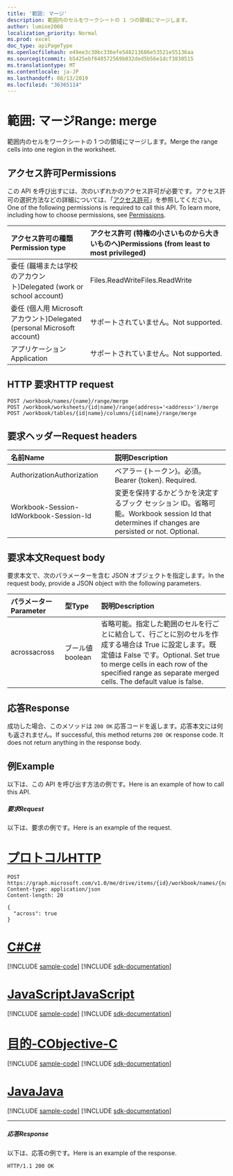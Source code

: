 ```yaml
---
title: '範囲: マージ'
description: 範囲内のセルをワークシートの 1 つの領域にマージします。
author: lumine2008
localization_priority: Normal
ms.prod: excel
doc_type: apiPageType
ms.openlocfilehash: e49ee3c30bc336efe548213686e53521e55136aa
ms.sourcegitcommit: b5425ebf648572569b032ded5b56e1dcf3830515
ms.translationtype: MT
ms.contentlocale: ja-JP
ms.lasthandoff: 08/13/2019
ms.locfileid: "36365114"
---
```

# <a name="range-merge"></a><span data-ttu-id="d5f69-103">範囲: マージ</span><span class="sxs-lookup"><span data-stu-id="d5f69-103">Range: merge</span></span>

<span data-ttu-id="d5f69-104">範囲内のセルをワークシートの 1 つの領域にマージします。</span><span class="sxs-lookup"><span data-stu-id="d5f69-104">Merge the range cells into one region in the worksheet.</span></span>
## <a name="permissions"></a><span data-ttu-id="d5f69-105">アクセス許可</span><span class="sxs-lookup"><span data-stu-id="d5f69-105">Permissions</span></span>
<span data-ttu-id="d5f69-p101">この API を呼び出すには、次のいずれかのアクセス許可が必要です。アクセス許可の選択方法などの詳細については、「[アクセス許可](/graph/permissions-reference)」を参照してください。</span><span class="sxs-lookup"><span data-stu-id="d5f69-p101">One of the following permissions is required to call this API. To learn more, including how to choose permissions, see [Permissions](/graph/permissions-reference).</span></span>

|<span data-ttu-id="d5f69-108">アクセス許可の種類</span><span class="sxs-lookup"><span data-stu-id="d5f69-108">Permission type</span></span>      | <span data-ttu-id="d5f69-109">アクセス許可 (特権の小さいものから大きいものへ)</span><span class="sxs-lookup"><span data-stu-id="d5f69-109">Permissions (from least to most privileged)</span></span>              |
|:--------------------|:---------------------------------------------------------|
|<span data-ttu-id="d5f69-110">委任 (職場または学校のアカウント)</span><span class="sxs-lookup"><span data-stu-id="d5f69-110">Delegated (work or school account)</span></span> | <span data-ttu-id="d5f69-111">Files.ReadWrite</span><span class="sxs-lookup"><span data-stu-id="d5f69-111">Files.ReadWrite</span></span>    |
|<span data-ttu-id="d5f69-112">委任 (個人用 Microsoft アカウント)</span><span class="sxs-lookup"><span data-stu-id="d5f69-112">Delegated (personal Microsoft account)</span></span> | <span data-ttu-id="d5f69-113">サポートされていません。</span><span class="sxs-lookup"><span data-stu-id="d5f69-113">Not supported.</span></span>    |
|<span data-ttu-id="d5f69-114">アプリケーション</span><span class="sxs-lookup"><span data-stu-id="d5f69-114">Application</span></span> | <span data-ttu-id="d5f69-115">サポートされていません。</span><span class="sxs-lookup"><span data-stu-id="d5f69-115">Not supported.</span></span> |

## <a name="http-request"></a><span data-ttu-id="d5f69-116">HTTP 要求</span><span class="sxs-lookup"><span data-stu-id="d5f69-116">HTTP request</span></span>
<!-- { "blockType": "ignored" } -->
```http
POST /workbook/names/{name}/range/merge
POST /workbook/worksheets/{id|name}/range(address='<address>')/merge
POST /workbook/tables/{id|name}/columns/{id|name}/range/merge

```
## <a name="request-headers"></a><span data-ttu-id="d5f69-117">要求ヘッダー</span><span class="sxs-lookup"><span data-stu-id="d5f69-117">Request headers</span></span>
| <span data-ttu-id="d5f69-118">名前</span><span class="sxs-lookup"><span data-stu-id="d5f69-118">Name</span></span>       | <span data-ttu-id="d5f69-119">説明</span><span class="sxs-lookup"><span data-stu-id="d5f69-119">Description</span></span>|
|:---------------|:----------|
| <span data-ttu-id="d5f69-120">Authorization</span><span class="sxs-lookup"><span data-stu-id="d5f69-120">Authorization</span></span>  | <span data-ttu-id="d5f69-p102">ベアラー {トークン}。必須。</span><span class="sxs-lookup"><span data-stu-id="d5f69-p102">Bearer {token}. Required.</span></span> |
| <span data-ttu-id="d5f69-123">Workbook-Session-Id</span><span class="sxs-lookup"><span data-stu-id="d5f69-123">Workbook-Session-Id</span></span>  | <span data-ttu-id="d5f69-p103">変更を保持するかどうかを決定するブック セッション ID。省略可能。</span><span class="sxs-lookup"><span data-stu-id="d5f69-p103">Workbook session Id that determines if changes are persisted or not. Optional.</span></span>|

## <a name="request-body"></a><span data-ttu-id="d5f69-126">要求本文</span><span class="sxs-lookup"><span data-stu-id="d5f69-126">Request body</span></span>
<span data-ttu-id="d5f69-127">要求本文で、次のパラメーターを含む JSON オブジェクトを指定します。</span><span class="sxs-lookup"><span data-stu-id="d5f69-127">In the request body, provide a JSON object with the following parameters.</span></span>

| <span data-ttu-id="d5f69-128">パラメーター</span><span class="sxs-lookup"><span data-stu-id="d5f69-128">Parameter</span></span>    | <span data-ttu-id="d5f69-129">型</span><span class="sxs-lookup"><span data-stu-id="d5f69-129">Type</span></span>   |<span data-ttu-id="d5f69-130">説明</span><span class="sxs-lookup"><span data-stu-id="d5f69-130">Description</span></span>|
|:---------------|:--------|:----------|
|<span data-ttu-id="d5f69-131">across</span><span class="sxs-lookup"><span data-stu-id="d5f69-131">across</span></span>|<span data-ttu-id="d5f69-132">ブール値</span><span class="sxs-lookup"><span data-stu-id="d5f69-132">boolean</span></span>|<span data-ttu-id="d5f69-p104">省略可能。指定した範囲のセルを行ごとに結合して、行ごとに別のセルを作成する場合は True に設定します。既定値は False です。</span><span class="sxs-lookup"><span data-stu-id="d5f69-p104">Optional. Set true to merge cells in each row of the specified range as separate merged cells. The default value is false.</span></span>|

## <a name="response"></a><span data-ttu-id="d5f69-136">応答</span><span class="sxs-lookup"><span data-stu-id="d5f69-136">Response</span></span>

<span data-ttu-id="d5f69-p105">成功した場合、このメソッドは `200 OK` 応答コードを返します。応答本文には何も返されません。</span><span class="sxs-lookup"><span data-stu-id="d5f69-p105">If successful, this method returns `200 OK` response code. It does not return anything in the response body.</span></span>

## <a name="example"></a><span data-ttu-id="d5f69-139">例</span><span class="sxs-lookup"><span data-stu-id="d5f69-139">Example</span></span>
<span data-ttu-id="d5f69-140">以下は、この API を呼び出す方法の例です。</span><span class="sxs-lookup"><span data-stu-id="d5f69-140">Here is an example of how to call this API.</span></span>
##### <a name="request"></a><span data-ttu-id="d5f69-141">要求</span><span class="sxs-lookup"><span data-stu-id="d5f69-141">Request</span></span>
<span data-ttu-id="d5f69-142">以下は、要求の例です。</span><span class="sxs-lookup"><span data-stu-id="d5f69-142">Here is an example of the request.</span></span>

# <a name="httptabhttp"></a>[<span data-ttu-id="d5f69-143">プロトコル</span><span class="sxs-lookup"><span data-stu-id="d5f69-143">HTTP</span></span>](#tab/http)
<!-- {
  "blockType": "request",
  "name": "range_merge"
}-->
```http
POST https://graph.microsoft.com/v1.0/me/drive/items/{id}/workbook/names/{name}/range/merge
Content-type: application/json
Content-length: 20

{
  "across": true
}
```
# <a name="ctabcsharp"></a>[<span data-ttu-id="d5f69-144">C#</span><span class="sxs-lookup"><span data-stu-id="d5f69-144">C#</span></span>](#tab/csharp)
[!INCLUDE [sample-code](../includes/snippets/csharp/range-merge-csharp-snippets.md)]
[!INCLUDE [sdk-documentation](../includes/snippets/snippets-sdk-documentation-link.md)]

# <a name="javascripttabjavascript"></a>[<span data-ttu-id="d5f69-145">JavaScript</span><span class="sxs-lookup"><span data-stu-id="d5f69-145">JavaScript</span></span>](#tab/javascript)
[!INCLUDE [sample-code](../includes/snippets/javascript/range-merge-javascript-snippets.md)]
[!INCLUDE [sdk-documentation](../includes/snippets/snippets-sdk-documentation-link.md)]

# <a name="objective-ctabobjc"></a>[<span data-ttu-id="d5f69-146">目的-C</span><span class="sxs-lookup"><span data-stu-id="d5f69-146">Objective-C</span></span>](#tab/objc)
[!INCLUDE [sample-code](../includes/snippets/objc/range-merge-objc-snippets.md)]
[!INCLUDE [sdk-documentation](../includes/snippets/snippets-sdk-documentation-link.md)]

# <a name="javatabjava"></a>[<span data-ttu-id="d5f69-147">Java</span><span class="sxs-lookup"><span data-stu-id="d5f69-147">Java</span></span>](#tab/java)
[!INCLUDE [sample-code](../includes/snippets/java/range-merge-java-snippets.md)]
[!INCLUDE [sdk-documentation](../includes/snippets/snippets-sdk-documentation-link.md)]

---


##### <a name="response"></a><span data-ttu-id="d5f69-148">応答</span><span class="sxs-lookup"><span data-stu-id="d5f69-148">Response</span></span>
<span data-ttu-id="d5f69-149">以下は、応答の例です。</span><span class="sxs-lookup"><span data-stu-id="d5f69-149">Here is an example of the response.</span></span> 
<!-- {
  "blockType": "response"
} -->
```http
HTTP/1.1 200 OK
```

<!-- uuid: 8fcb5dbc-d5aa-4681-8e31-b001d5168d79
2015-10-25 14:57:30 UTC -->
<!-- {
  "type": "#page.annotation",
  "description": "Range: merge",
  "keywords": "",
  "section": "documentation",
  "tocPath": "",
  "suppressions": [
  ]
}-->
